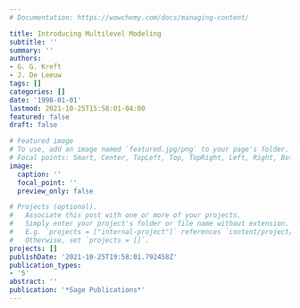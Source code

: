 ```yaml
---
# Documentation: https://wowchemy.com/docs/managing-content/

title: Introducing Multilevel Modeling
subtitle: ''
summary: ''
authors:
- G. G. Kreft
- J. De Leeuw
tags: []
categories: []
date: '1998-01-01'
lastmod: 2021-10-25T15:58:01-04:00
featured: false
draft: false

# Featured image
# To use, add an image named `featured.jpg/png` to your page's folder.
# Focal points: Smart, Center, TopLeft, Top, TopRight, Left, Right, BottomLeft, Bottom, BottomRight.
image:
  caption: ''
  focal_point: ''
  preview_only: false

# Projects (optional).
#   Associate this post with one or more of your projects.
#   Simply enter your project's folder or file name without extension.
#   E.g. `projects = ["internal-project"]` references `content/project/deep-learning/index.md`.
#   Otherwise, set `projects = []`.
projects: []
publishDate: '2021-10-25T19:58:01.792458Z'
publication_types:
- '5'
abstract: ''
publication: '*Sage Publications*'
---
```

